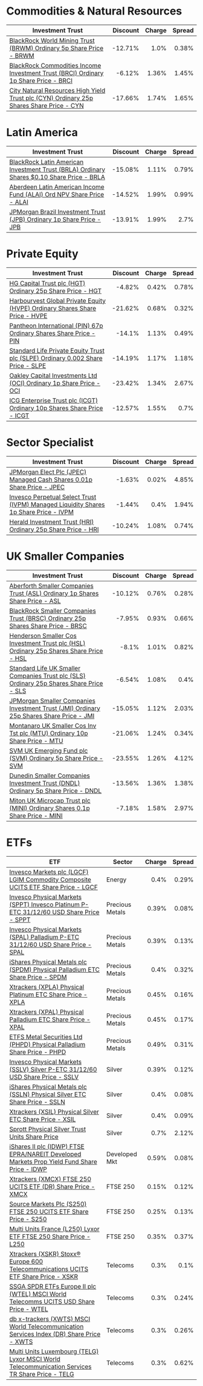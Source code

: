 # Commodities & Natural Resources
| Investment Trust | Discount | Charge | Spread |
| ---------------- | --------:| ------:| ------:|
|[BlackRock World Mining Trust (BRWM) Ordinary 5p Share Price - BRWM](http://www.hl.co.uk/shares/shares-search-results/0577485 "Link")|-12.71%|1.0%|0.38%|
|[BlackRock Commodities Income Investment Trust (BRCI) Ordinary 1p Share Price - BRCI](http://www.hl.co.uk/shares/shares-search-results/B0N8MF9 "Link")|-6.12%|1.36%|1.45%|
|[City Natural Resources High Yield Trust plc (CYN) Ordinary 25p Shares Share Price - CYN](http://www.hl.co.uk/shares/shares-search-results/0035392 "Link")|-17.66%|1.74%|1.65%|
# Latin America
| Investment Trust | Discount | Charge | Spread |
| ---------------- | --------:| ------:| ------:|
|[BlackRock Latin American Investment Trust (BRLA) Ordinary Shares $0.10 Share Price - BRLA](http://www.hl.co.uk/shares/shares-search-results/0505840 "Link")|-15.08%|1.11%|0.79%|
|[Aberdeen Latin American Income Fund (ALAI) Ord NPV Share Price - ALAI](http://www.hl.co.uk/shares/shares-search-results/B44ZTP6 "Link")|-14.52%|1.99%|0.99%|
|[JPMorgan Brazil Investment Trust (JPB) Ordinary 1p Share Price - JPB](http://www.hl.co.uk/shares/shares-search-results/B602HS4 "Link")|-13.91%|1.99%|2.7%|
# Private Equity
| Investment Trust | Discount | Charge | Spread |
| ---------------- | --------:| ------:| ------:|
|[HG Capital Trust plc (HGT) Ordinary 25p Share Price - HGT](http://www.hl.co.uk/shares/shares-search-results/0392105 "Link")|-4.82%|0.42%|0.78%|
|[Harbourvest Global Private Equity (HVPE) Ordinary Shares Share Price - HVPE](http://www.hl.co.uk/shares/shares-search-results/BR30MJ8 "Link")|-21.62%|0.68%|0.32%|
|[Pantheon International (PIN) 67p Ordinary Shares Share Price - PIN](http://www.hl.co.uk/shares/shares-search-results/0414850 "Link")|-14.1%|1.13%|0.49%|
|[Standard Life Private Equity Trust plc (SLPE) Ordinary 0.002 Share Price - SLPE](http://www.hl.co.uk/shares/shares-search-results/3047468 "Link")|-14.19%|1.17%|1.18%|
|[Oakley Capital Investments Ltd (OCI) Ordinary 1p Share Price - OCI](http://www.hl.co.uk/shares/shares-search-results/B23DL39 "Link")|-23.42%|1.34%|2.67%|
|[ICG Enterprise Trust plc (ICGT) Ordinary 10p Shares Share Price - ICGT](http://www.hl.co.uk/shares/shares-search-results/0329200 "Link")|-12.57%|1.55%|0.7%|
# Sector Specialist
| Investment Trust | Discount | Charge | Spread |
| ---------------- | --------:| ------:| ------:|
|[JPMorgan Elect Plc (JPEC) Managed Cash Shares 0.01p Share Price - JPEC](http://www.hl.co.uk/shares/shares-search-results/3408009 "Link")|-1.63%|0.02%|4.85%|
|[Invesco Perpetual Select Trust (IVPM) Managed Liquidity Shares 1p Share Price - IVPM](http://www.hl.co.uk/shares/shares-search-results/B1DQ670 "Link")|-1.44%|0.4%|1.94%|
|[Herald Investment Trust (HRI) Ordinary 25p Share Price - HRI](http://www.hl.co.uk/shares/shares-search-results/0422864 "Link")|-10.24%|1.08%|0.74%|
# UK Smaller Companies
| Investment Trust | Discount | Charge | Spread |
| ---------------- | --------:| ------:| ------:|
|[Aberforth Smaller Companies Trust (ASL) Ordinary 1p Shares Share Price - ASL](http://www.hl.co.uk/shares/shares-search-results/0006655 "Link")|-10.12%|0.76%|0.28%|
|[BlackRock Smaller Companies Trust (BRSC) Ordinary 25p Shares Share Price - BRSC](http://www.hl.co.uk/shares/shares-search-results/0643610 "Link")|-7.95%|0.93%|0.66%|
|[Henderson Smaller Cos Investment Trust plc (HSL) Ordinary 25p Shares Share Price - HSL](http://www.hl.co.uk/shares/shares-search-results/0906506 "Link")|-8.1%|1.01%|0.82%|
|[Standard Life UK Smaller Companies Trust plc (SLS) Ordinary 25p Shares Share Price - SLS](http://www.hl.co.uk/shares/shares-search-results/0295958 "Link")|-6.54%|1.08%|0.4%|
|[JPMorgan Smaller Companies Investment Trust (JMI) Ordinary 25p Shares Share Price - JMI](http://www.hl.co.uk/shares/shares-search-results/0741600 "Link")|-15.05%|1.12%|2.03%|
|[Montanaro UK Smaller Cos Inv Tst plc (MTU) Ordinary 10p Share Price - MTU](http://www.hl.co.uk/shares/shares-search-results/0600756 "Link")|-21.06%|1.24%|0.34%|
|[SVM UK Emerging Fund plc (SVM) Ordinary 5p Share Price - SVM](http://www.hl.co.uk/shares/shares-search-results/0068417 "Link")|-23.55%|1.26%|4.12%|
|[Dunedin Smaller Companies Investment Trust (DNDL) Ordinary 5p Share Price - DNDL](http://www.hl.co.uk/shares/shares-search-results/B1GCL25 "Link")|-13.56%|1.36%|1.38%|
|[Miton UK Microcap Trust plc (MINI) Ordinary Shares 0.1p Share Price - MINI](http://www.hl.co.uk/shares/shares-search-results/BWFGQ08 "Link")|-7.18%|1.58%|2.97%|
# ETFs
| ETF | Sector | Charge | Spread |
| --- | ------ | ------:| ------:|
|[Invesco Markets plc (LGCF) LGIM Commodity Composite UCITS ETF Share Price - LGCF](http://www.hl.co.uk/shares/shares-search-results/B6TMFC5 "Invesco Markets plc (LGCF) LGIM Commodity Composite UCITS ETF Share Price - LGCF")| Energy|0.4%|0.29%|
|[Invesco Physical Markets (SPPT) Invesco Platinum P-ETC 31/12/60 USD Share Price - SPPT](http://www.hl.co.uk/shares/shares-search-results/B417C89 "Invesco Physical Markets (SPPT) Invesco Platinum P-ETC 31/12/60 USD Share Price - SPPT")| Precious Metals|0.39%|0.08%|
|[Invesco Physical Markets (SPAL) Palladium P-ETC 31/12/60 USD Share Price - SPAL](http://www.hl.co.uk/shares/shares-search-results/B40K2X4 "Invesco Physical Markets (SPAL) Palladium P-ETC 31/12/60 USD Share Price - SPAL")| Precious Metals|0.39%|0.13%|
|[iShares Physical Metals plc (SPDM) Physical Palladium ETC Share Price - SPDM](http://www.hl.co.uk/shares/shares-search-results/B4JV4D2 "iShares Physical Metals plc (SPDM) Physical Palladium ETC Share Price - SPDM")| Precious Metals|0.4%|0.32%|
|[Xtrackers (XPLA) Physical Platinum ETC Share Price - XPLA](http://www.hl.co.uk/shares/shares-search-results/B57GJC0 "Xtrackers (XPLA) Physical Platinum ETC Share Price - XPLA")| Precious Metals|0.45%|0.16%|
|[Xtrackers (XPAL) Physical Palladium ETC Share Price - XPAL](http://www.hl.co.uk/shares/shares-search-results/B5VYVZ7 "Xtrackers (XPAL) Physical Palladium ETC Share Price - XPAL")| Precious Metals|0.45%|0.17%|
|[ETFS Metal Securities Ltd (PHPD) Physical Palladium Share Price - PHPD](http://www.hl.co.uk/shares/shares-search-results/B1VS300 "ETFS Metal Securities Ltd (PHPD) Physical Palladium Share Price - PHPD")| Precious Metals|0.49%|0.31%|
|[Invesco Physical Markets (SSLV) Silver P-ETC 31/12/60 USD Share Price - SSLV](http://www.hl.co.uk/shares/shares-search-results/B66SS94 "Invesco Physical Markets (SSLV) Silver P-ETC 31/12/60 USD Share Price - SSLV")| Silver|0.39%|0.12%|
|[iShares Physical Metals plc (SSLN) Physical Silver ETC Share Price - SSLN](http://www.hl.co.uk/shares/shares-search-results/B425ZM7 "iShares Physical Metals plc (SSLN) Physical Silver ETC Share Price - SSLN")| Silver|0.4%|0.08%|
|[Xtrackers (XSIL) Physical Silver ETC Share Price - XSIL](http://www.hl.co.uk/shares/shares-search-results/B57Y946 "Xtrackers (XSIL) Physical Silver ETC Share Price - XSIL")| Silver|0.4%|0.09%|
|[Sprott Physical Silver Trust Units Share Price](http://www.hl.co.uk/shares/shares-search-results/B5THDS5 "Sprott Physical Silver Trust Units Share Price")| Silver|0.7%|2.12%|
|[iShares II plc (IDWP) FTSE EPRA/NAREIT Developed Markets Prop Yield Fund Share Price - IDWP](http://www.hl.co.uk/shares/shares-search-results/B1G53G2 "iShares II plc (IDWP) FTSE EPRA/NAREIT Developed Markets Prop Yield Fund Share Price - IDWP")| Developed Mkt|0.59%|0.08%|
|[Xtrackers (XMCX) FTSE 250 UCITS ETF (DR) Share Price - XMCX](http://www.hl.co.uk/shares/shares-search-results/B1WK0B5 "Xtrackers (XMCX) FTSE 250 UCITS ETF (DR) Share Price - XMCX")| FTSE 250|0.15%|0.12%|
|[Source Markets Plc (S250) FTSE 250 UCITS ETF Share Price - S250](http://www.hl.co.uk/shares/shares-search-results/B3X5BN2 "Source Markets Plc (S250) FTSE 250 UCITS ETF Share Price - S250")| FTSE 250|0.25%|0.13%|
|[Multi Units France (L250) Lyxor ETF FTSE 250 Share Price - L250](http://www.hl.co.uk/shares/shares-search-results/B1WMNV2 "Multi Units France (L250) Lyxor ETF FTSE 250 Share Price - L250")| FTSE 250|0.35%|0.37%|
|[Xtrackers (XSKR) Stoxx® Europe 600 Telecommunications UCITS ETF Share Price - XSKR](http://www.hl.co.uk/shares/shares-search-results/B39DXF6 "Xtrackers (XSKR) Stoxx® Europe 600 Telecommunications UCITS ETF Share Price - XSKR")| Telecoms|0.3%|0.1%|
|[SSGA SPDR ETFs Europe II plc (WTEL) MSCI World Telecomms UCITS USD Share Price - WTEL](http://www.hl.co.uk/shares/shares-search-results/BYYW162 "SSGA SPDR ETFs Europe II plc (WTEL) MSCI World Telecomms UCITS USD Share Price - WTEL")| Telecoms|0.3%|0.24%|
|[db x-trackers (XWTS) MSCI World Telecommunication Services Index (DR) Share Price - XWTS](http://www.hl.co.uk/shares/shares-search-results/BDGSVF0 "db x-trackers (XWTS) MSCI World Telecommunication Services Index (DR) Share Price - XWTS")| Telecoms|0.3%|0.26%|
|[Multi Units Luxembourg (TELG) Lyxor MSCI World Telecommunication Services TR Share Price - TELG](http://www.hl.co.uk/shares/shares-search-results/B64MSF4 "Multi Units Luxembourg (TELG) Lyxor MSCI World Telecommunication Services TR Share Price - TELG")| Telecoms|0.3%|0.62%|
